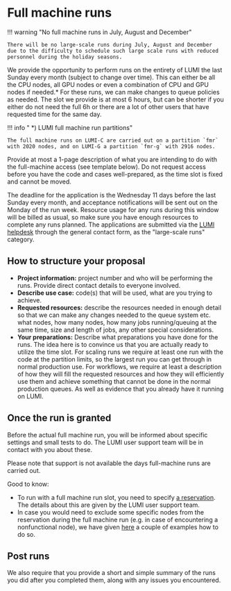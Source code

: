 # Full machine runs

!!! warning "No full machine runs in July, August and December"

    There will be no large-scale runs during July, August and December      due to the difficulty to schedule such large scale runs with reduced      personnel during the holiday seasons.

We provide the opportunity to perform runs on the entirety of LUMI the last
Sunday every month (subject to change over time). This can either be all the CPU
nodes, all GPU nodes or even a combination of CPU and GPU nodes if needed.* For
these runs, we can make changes to queue policies as needed. The slot we provide
is at most 6 hours, but can be shorter if you either do not need the full 6h or
there are a lot of other users that have requested time for the same day.

!!! info " *) LUMI full machine run partitions"
    
    The full machine runs on LUMI-C are carried out on a partition `fmr` with 2020 nodes, and on LUMI-G a partition `fmr-g` with 2916 nodes. 
      

Provide at most a 1-page description of what you are intending to do with the
full-machine access (see template below). Do not request access before you have
the code and cases well-prepared, as the time slot is fixed and cannot be moved.

The deadline for the application is the Wednesday 11 days before the last Sunday every
month, and acceptance notifications will be sent out on the Monday of the run week.
Resource usage for any runs during this window will be billed as
usual, so make sure you have enough resources to complete any runs planned. The
applications are submitted via the [LUMI helpdesk](https://lumi-supercomputer.eu/user-support/need-help/)
through the general contact form, as the "large-scale runs" category.

## How to structure your proposal

- **Project information:** project number and who will be performing the runs.
  Provide direct contact details to everyone involved.
- **Describe use case:** code(s) that will be used, what are you trying to
  achieve.
- **Requested resources:** describe the resources needed in enough detail so
  that we can make any changes needed to the queue system etc. what nodes, how
  many nodes, how many jobs running/queuing at the same time, size and length of
  jobs, any other special considerations.
- **Your preparations:** Describe what preparations you have done for the runs.
  The idea here is to convince us that you are actually ready to utilize the
  time slot. For scaling runs we require at least one run with the code at the
  partition limits, so the largest run you can get through in normal production
  use. For workflows, we require at least a description of how they will fill the
  requested resources and how they will efficiently use them and achieve
  something that cannot be done in the normal production queues. As well as
  evidence that you already have it running on LUMI.

## Once the run is granted

Before the actual full machine run, you will be informed about specific settings and small tests to do. The LUMI user support team will be in contact with you about these. 

Please note that support is not available the days full-machine runs are carried out.

Good to know:
- To run with a full machine run slot, you need to specify [a reservation](https://slurm.schedmd.com/sbatch.html#OPT_reservation). The details about this are given by the LUMI user support team.
- In case you would need to exclude some specific nodes from the reservation during the full machine run (e.g. in case of encountering a nonfunctional node), we have given [here](https://docs.lumi-supercomputer.eu/helpdesk/issues/#job-crashes-because-of-a-faulty-node) a couple of examples how to do so.


## Post runs

We also require that you provide a short and simple summary of the runs you did
after you completed them, along with any issues you encountered.

